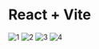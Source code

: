 # React + Vite

![1](https://github.com/user-attachments/assets/cf3ffb2f-ffe8-4343-990f-7ef036eaacf1)
![2](https://github.com/user-attachments/assets/54f2769f-632d-4e59-bc68-c86a31aa6585)
![3](https://github.com/user-attachments/assets/6f7ba8d0-7593-40ae-b007-56cd946454e2)
![4](https://github.com/user-attachments/assets/71eb7dc6-260f-478e-b06f-86f63fa8f5d6)
